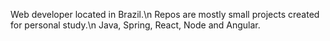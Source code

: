 Web developer located in Brazil.\n
Repos are mostly small projects created for personal study.\n 
Java, Spring, React, Node and Angular.
